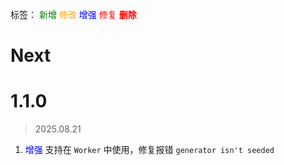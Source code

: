标签：
<font color=green>新增</font>
<font color=orange>修改</font>
<font color=blue>增强</font>
<font color=red>修复</font>
<font color=red><strong>删除</strong></font>


# Next

# 1.1.0
> 2025.08.21
1. <font color=blue>增强</font> 支持在 `Worker` 中使用，修复报错 `generator isn't seeded`
